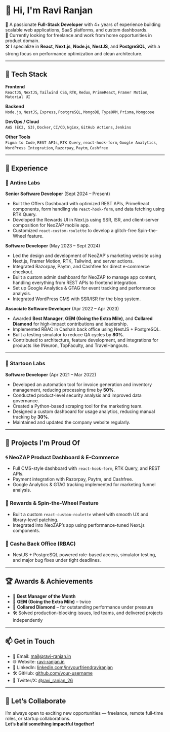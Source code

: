 # 👋 Hi, I'm Ravi Ranjan

🎯 A passionate **Full-Stack Developer** with 4+ years of experience building scalable web applications, SaaS platforms, and custom dashboards.  
💼 Currently looking for freelance and work from home opportunities in product domain.  
🛠️ I specialize in **React**, **Next.js**, **Node.js**, **NestJS**, and **PostgreSQL**, with a strong focus on performance optimization and clean architecture.

---

## 🧠 Tech Stack

**Frontend**  
`ReactJS`, `NextJS`, `Tailwind CSS`, `RTK`, `Redux`, `PrimeReact`, `Framer Motion`, `Material UI`

**Backend**  
`Node.js`, `NestJS`, `Express`, `PostgreSQL`, `MongoDB`, `TypeORM`, `Prisma`, `Mongoose`

**DevOps / Cloud**  
`AWS (EC2, S3)`, `Docker`, `CI/CD`, `Nginx`, `GitHub Actions`, `Jenkins`

**Other Tools**  
`Figma to Code`, `REST APIs`, `RTK Query`, `react-hook-form`, `Google Analytics`, `WordPress Integration`, `Razorpay`, `Paytm`, `Cashfree`

---

## 🧩 Experience

### 💼 Antino Labs  
**Senior Software Developer** (Sept 2024 – Present)  
- Built the Offers Dashboard with optimized REST APIs, PrimeReact components, form handling via `react-hook-form`, and data fetching using RTK Query.  
- Developed the Rewards UI in Next.js using SSR, ISR, and client-server composition for NeoZAP mobile app.  
- Customized `react-custom-roulette` to develop a glitch-free Spin-the-Wheel feature.

**Software Developer** (May 2023 – Sept 2024)  
- Led the design and development of NeoZAP's marketing website using Next.js, Framer Motion, RTK, Tailwind, and server actions.  
- Integrated Razorpay, Paytm, and Cashfree for direct e-commerce checkout.  
- Built a custom admin dashboard for NeoZAP to manage app content, handling everything from REST APIs to frontend integration.  
- Set up Google Analytics & GTAG for event tracking and performance analysis.  
- Integrated WordPress CMS with SSR/ISR for the blog system.

**Associate Software Developer** (Apr 2022 – Apr 2023)  
- Awarded **Best Manager**, **GEM (Going the Extra Mile)**, and **Collared Diamond** for high-impact contributions and leadership.  
- Implemented RBAC in Casha’s back office using NestJS + PostgreSQL.  
- Built a testing simulator to reduce QA cycles by **80%**.  
- Contributed to architecture, feature development, and integrations for products like INeuron, TopFaculty, and TravelHangouts.

---

### 💼 Startoon Labs  
**Software Developer** (Apr 2021 – Mar 2022)  
- Developed an automation tool for invoice generation and inventory management, reducing processing time by **50%**.  
- Conducted product-level security analysis and improved data governance.  
- Created a Python-based scraping tool for the marketing team.  
- Designed a custom dashboard for usage analytics, reducing manual tracking by **30%**.  
- Maintained and updated the company website regularly.

---

## 🚀 Projects I'm Proud Of

### 🌀 NeoZAP Product Dashboard & E-Commerce
- Full CMS-style dashboard with `react-hook-form`, RTK Query, and REST APIs.  
- Payment integration with Razorpay, Paytm, and Cashfree.  
- Google Analytics & GTAG tracking implemented for marketing funnel analysis.

### 🎯 Rewards & Spin-the-Wheel Feature
- Built a custom `react-custom-roulette` wheel with smooth UX and library-level patching.  
- Integrated into NeoZAP’s app using performance-tuned Next.js components.

### 🔐 Casha Back Office (RBAC)
- NestJS + PostgreSQL powered role-based access, simulator testing, and major bug fixes under tight deadlines.

---

## 🏆 Awards & Achievements

- 🥇 **Best Manager of the Month**  
- 💎 **GEM (Going the Extra Mile)** – twice  
- 💼 **Collared Diamond** – for outstanding performance under pressure  
- 🛠️ Solved production-blocking issues, led teams, and delivered projects independently

---

## 📫 Get in Touch

- 📧 Email: [mail@ravi-ranjan.in](mailto:mail@ravi-ranjan.in)  
- 🌐 Website: [ravi-ranjan.in](https://ravi-ranjan.in)  
- 💼 LinkedIn: [linkedin.com/in/yourfriendraviranjan](https://www.linkedin.com/in/raviranjan98)  
- 🛠 GitHub: [github.com/your-username](https://github.com/SquaredR98)  
- 📱 Twitter/X: [@ravi_ranjan_26](https://twitter.com/ravi_ranjan_26)

---

## 📌 Let’s Collaborate

I’m always open to exciting new opportunities — freelance, remote full-time roles, or startup collaborations.  
**Let’s build something impactful together!**
